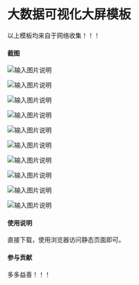 # 大数据可视化大屏模板

以上模板均来自于网络收集！！！

#### 截图

![输入图片说明](https://images.gitee.com/uploads/images/2021/0422/130308_2d02f837_87650.png "1、南方软件视频监控中心.png")

![输入图片说明](https://images.gitee.com/uploads/images/2021/0422/130317_66bedeb8_87650.png "2、数据可视化大屏展示系统.png")

![输入图片说明](https://images.gitee.com/uploads/images/2021/0422/130329_98130dbf_87650.png "3、全国零售图书销售数据.png")

![输入图片说明](https://images.gitee.com/uploads/images/2021/0422/130344_598dccd8_87650.png "4、物流云数据看板.png")

![输入图片说明](https://images.gitee.com/uploads/images/2021/0422/130552_ad377d52_87650.png "5、数据可视化页面设计.png")

![输入图片说明](https://images.gitee.com/uploads/images/2021/0422/130358_61834865_87650.png "6、交通大数据分析平台.png")


![输入图片说明](https://images.gitee.com/uploads/images/2021/0422/130406_d64a023d_87650.png "7、前后台通用模板.png")

![输入图片说明](https://images.gitee.com/uploads/images/2021/0422/130414_820037f8_87650.png "8、炫酷大屏.png")

![输入图片说明](https://images.gitee.com/uploads/images/2021/0422/130422_77624a55_87650.png "9、建筑智慧工地管控.png")

![输入图片说明](https://images.gitee.com/uploads/images/2021/0422/130431_4cb6ed61_87650.png "10、无线网络大数据平台.png")

#### 使用说明

直接下载，使用浏览器访问静态页面即可。


#### 参与贡献

多多益善！！！
